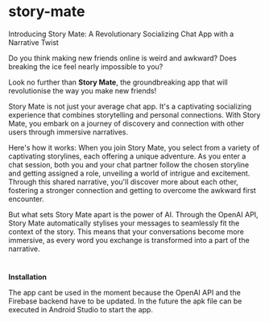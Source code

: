 # story-mate
Introducing Story Mate: A Revolutionary Socializing Chat App with a Narrative Twist

Do you think making new friends online is weird and awkward? Does breaking the ice feel nearly impossible to you?

Look no further than **Story Mate**, the groundbreaking app that will revolutionise the way you make new friends!

Story Mate is not just your average chat app. It's a captivating socializing experience that combines storytelling and personal connections. With Story Mate, you embark on a journey of discovery and connection with other users through immersive narratives.

Here's how it works: When you join Story Mate, you select from a variety of captivating storylines, each offering a unique adventure. As you enter a chat session, both you and your chat partner follow the chosen storyline and getting assigned a role, unveiling a world of intrigue and excitement. Through this shared narrative, you'll discover more about each other, fostering a stronger connection and getting to overcome the awkward first encounter.

But what sets Story Mate apart is the power of AI. Through the OpenAI API, Story Mate automatically stylises your messages to seamlessly fit the context of the story. This means that your conversations become more immersive, as every word you exchange is transformed into a part of the narrative.
#

**Installation**

The app cant be used in the moment because the OpenAI API and the Firebase backend have to be updated. In the future the apk file can be executed in Android Studio to start the app. 



